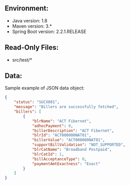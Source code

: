 ## Environment:
- Java version: 1.8
- Maven version: 3.*
- Spring Boot version: 2.2.1.RELEASE

## Read-Only Files:
- src/test/*

## Data:
Sample example of JSON data object:
```json
{
    "status": "SUCX001",
    "message": "Billers are successfully fetched",
    "billers": [
        {
            "blrName": "ACT Fibernet",
            "adhocPayment": 0,
            "billerDescription": "ACT Fibernet",
            "blrId": "ACT000000NAT01",
            "billerValue": "ACT000000NAT01",
            "supportBillValidation": "NOT_SUPPORTED",
            "blrCatName": "Broadband Postpaid",
            "blrCatId": 1,
            "billAcceptanceType": 0,
            "paymentAmtExactness": "Exact"
        }
    ]
}
		
```






